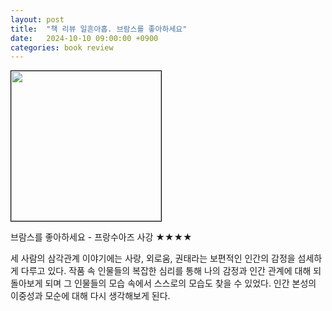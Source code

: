 ```yaml
---
layout: post
title:  "책 리뷰 일흔아홉. 브람스를 좋아하세요"
date:   2024-10-10 09:00:00 +0900
categories: book review
---
```

<img width=240px style="border:1px solid black;" src="https://shopping-phinf.pstatic.net/main_3243605/32436051628.20230913071709.jpg?type=w300">  
  
브람스를 좋아하세요 - 프랑수아즈 사강 ★★★★  
  
세 사람의 삼각관계 이야기에는 사랑, 외로움, 권태라는 보편적인 인간의 감정을 섬세하게 다루고 있다. 작품 속 인물들의 복잡한 심리를 통해 나의 감정과 인간 관계에 대해 되돌아보게 되며 그 인물들의 모습 속에서 스스로의 모습도 찾을 수 있었다. 인간 본성의 이중성과 모순에 대해 다시 생각해보게 된다.  
